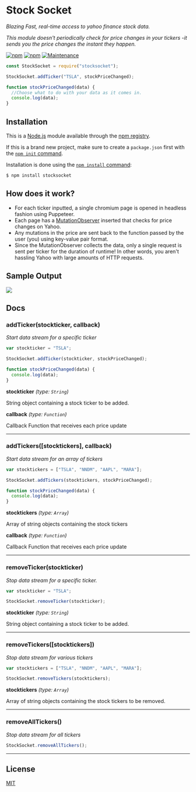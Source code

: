 # Stock Socket

_Blazing Fast, real-time access to yahoo finance stock data._

_This module doesn't periodically check for price changes in your tickers -it sends you the price changes the instant they happen._

[![npm](https://img.shields.io/npm/v/stocksocket.svg)](https://www.npmjs.com/package/stocksocket)
[![npm](https://img.shields.io/npm/dm/stocksocket.svg)](https://www.npmjs.com/package/stocksocket)
[![Maintenance](https://img.shields.io/badge/Maintained%3F-yes-green.svg)](https://GitHub.com/gregtuc/StockSocket/graphs/commit-activity)

```javascript
const StockSocket = require("stocksocket");

StockSocket.addTicker("TSLA", stockPriceChanged);

function stockPriceChanged(data) {
  //Choose what to do with your data as it comes in.
  console.log(data);
}
```

## Installation

This is a [Node.js](https://nodejs.org/en/) module available through the
[npm registry](https://www.npmjs.com/).

If this is a brand new project, make sure to create a `package.json` first with
the [`npm init` command](https://docs.npmjs.com/creating-a-package-json-file).

Installation is done using the
[`npm install` command](https://docs.npmjs.com/getting-started/installing-npm-packages-locally):

```bash
$ npm install stocksocket
```

## How does it work?

- For each ticker inputted, a single chromium page is opened in headless fashion using Puppeteer.
- Each page has a [MutationObserver](https://developer.mozilla.org/en-US/docs/Web/API/MutationObserver) inserted that checks for price changes on Yahoo.
- Any mutations in the price are sent back to the function passed by the user (you) using key-value pair format.
- Since the MutationObserver collects the data, only a single request is sent per ticker for the duration of runtime! In other words, you aren't hassling Yahoo with large amounts of HTTP requests. 

## Sample Output
<p align="left">
  <img src="https://user-images.githubusercontent.com/60011793/113175305-49819980-9219-11eb-9ecd-a2bb9108478a.png">
</p>

## Docs

### addTicker(stockticker, callback)
_Start data stream for a specific ticker_

```javascript
var stockticker = "TSLA";

StockSocket.addTicker(stockticker, stockPriceChanged);

function stockPriceChanged(data) {
  console.log(data);
}
```

**stockticker** _(type: `String`)_

String object containing a stock ticker to be added.

**callback** _(type: `Function`)_

Callback Function that receives each price update

---

### addTickers([stocktickers], callback)
_Start data stream for an array of tickers_

```javascript
var stocktickers = ["TSLA", "NNDM", "AAPL", "MARA"];

StockSocket.addTickers(stocktickers, stockPriceChanged);

function stockPriceChanged(data) {
  console.log(data);
}
```

**stocktickers** _(type: `Array`)_

Array of string objects containing the stock tickers

**callback** _(type: `Function`)_

Callback Function that receives each price update

---

### removeTicker(stockticker)
_Stop data stream for a specific ticker._
```javascript
var stockticker = "TSLA";

StockSocket.removeTicker(stockticker);
```

**stockticker** _(type: `String`)_

String object containing a stock ticker to be added.

---

### removeTickers([stocktickers])
_Stop data stream for various tickers_

```javascript
var stocktickers = ["TSLA", "NNDM", "AAPL", "MARA"];

StockSocket.removeTickers(stocktickers);
```

**stocktickers** _(type: `Array`)_

Array of string objects containing the stock tickers to be removed.

---

### removeAllTickers()
_Stop data stream for all tickers_

```javascript
StockSocket.removeAllTickers();
```

---

## License

  [MIT](LICENSE)
